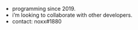 


- programming since 2019.
- i’m looking to collaborate with other developers.
- contact: noxx#1880
